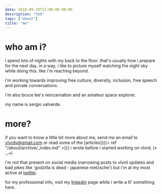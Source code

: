 ```yaml
---
date: 2018-09-20T12:00:00-00:00
description: "tbd"
tags: ["about"]
title: "me"
---
```


who am i?
=========

i spend lots of nights with my back to the floor. that's usually how i prepare for the next day. in a way, i like to picture myself watching the night sky while doing this. like i'm reaching beyond.

i'm working towards improving free culture, diversity, inclusion, free speech and private conversations.

i'm also bruce lee's reincarnation and an amateur space explorer.

my name is sergio valverde.

more?
=====

if you want to know a little bit more about me, send me an email to <vlvrdv@gmail.com> or read some of the [articles]({{< ref "/about/archive/_index.md" >}}) i wrote before i started working on vlvrd. (• ◡•)

i'm not that present on social media (narrowing posts to vlvrd updates and bad jokes like 'godzilla is dead - japanese nietzsche') but i'm at my most active at [twitter](https://twitter.com/vlvrdv).

for my professional info, visit my [linkedin](https://www.linkedin.com/in/sergio-valverde-9058b971/) page while i write a lil' something here.
